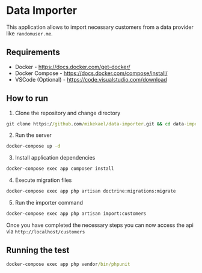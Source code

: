# Data Importer

This application allows to import necessary customers from a data provider like `randomuser.me`.

## Requirements

- Docker - https://docs.docker.com/get-docker/
- Docker Compose - https://docs.docker.com/compose/install/
- VSCode (Optional) - https://code.visualstudio.com/download

## How to run

1. Clone the repository and change directory

```cmd
git clone https://github.com/mikekael/data-importer.git && cd data-importer
```

2. Run the server

```cmd
docker-compose up -d
```

3. Install application dependencies

```cmd
docker-compose exec app composer install
```

4. Execute migration files

```cmd
docker-compose exec app php artisan doctrine:migrations:migrate
```

5. Run the importer command

```cmd
docker-compose exec app php artisan import:customers
```

Once you have completed the necessary steps you can now access the api via `http://localhost/customers`

## Running the test

```cmd
docker-compose exec app php vendor/bin/phpunit
```